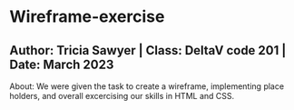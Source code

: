 # Wireframe-exercise

## Author: Tricia Sawyer | Class: DeltaV code 201 | Date: March 2023

About:
We were given the task to create a wireframe, implementing place holders, and overall excercising our skills in HTML and CSS.
